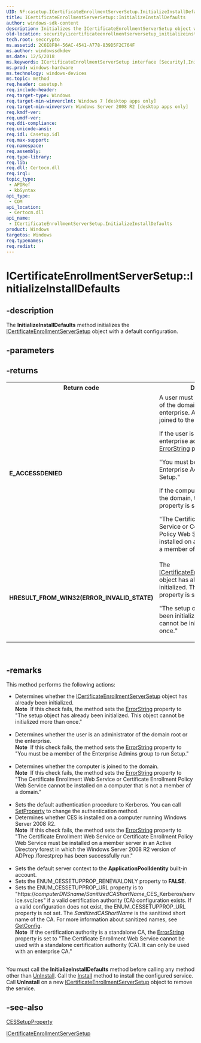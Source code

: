 ```yaml
---
UID: NF:casetup.ICertificateEnrollmentServerSetup.InitializeInstallDefaults
title: ICertificateEnrollmentServerSetup::InitializeInstallDefaults
author: windows-sdk-content
description: Initializes the ICertificateEnrollmentServerSetup object with a default configuration.
old-location: security\icertificateenrollmentserversetup_initializeinstalldefaults.htm
tech.root: seccrypto
ms.assetid: 2C6E8F84-56AC-4541-A778-839D5F2C764F
ms.author: windowssdkdev
ms.date: 12/5/2018
ms.keywords: ICertificateEnrollmentServerSetup interface [Security],InitializeInstallDefaults method, ICertificateEnrollmentServerSetup.InitializeInstallDefaults, ICertificateEnrollmentServerSetup::InitializeInstallDefaults, InitializeInstallDefaults, InitializeInstallDefaults method [Security], InitializeInstallDefaults method [Security],ICertificateEnrollmentServerSetup interface, casetup/ICertificateEnrollmentServerSetup::InitializeInstallDefaults, security.icertificateenrollmentserversetup_initializeinstalldefaults
ms.prod: windows-hardware
ms.technology: windows-devices
ms.topic: method
req.header: casetup.h
req.include-header: 
req.target-type: Windows
req.target-min-winverclnt: Windows 7 [desktop apps only]
req.target-min-winversvr: Windows Server 2008 R2 [desktop apps only]
req.kmdf-ver: 
req.umdf-ver: 
req.ddi-compliance: 
req.unicode-ansi: 
req.idl: Casetup.idl
req.max-support: 
req.namespace: 
req.assembly: 
req.type-library: 
req.lib: 
req.dll: Certocm.dll
req.irql: 
topic_type:
 - APIRef
 - kbSyntax
api_type:
 - COM
api_location:
 - Certocm.dll
api_name:
 - ICertificateEnrollmentServerSetup.InitializeInstallDefaults
product: Windows
targetos: Windows
req.typenames: 
req.redist: 
---
```


# ICertificateEnrollmentServerSetup::InitializeInstallDefaults


## -description


The <b>InitializeInstallDefaults</b> method initializes the <a href="https://msdn.microsoft.com/en-us/library/Ff808377(v=VS.85).aspx">ICertificateEnrollmentServerSetup</a> object with a default configuration.


## -parameters






## -returns



<table>
<tr>
<th>Return code</th>
<th>Description</th>
</tr>
<tr>
<td width="40%">
<dl>
<dt><b>E_ACCESSDENIED</b></dt>
</dl>
</td>
<td width="60%">
A user must be an administrator of the domain root or the enterprise. A computer must be joined to the domain.

If the user is not a domain root or enterprise administrator, the <a href="https://msdn.microsoft.com/en-us/library/Ff808378(v=VS.85).aspx">ErrorString</a> property is set to:

"You must be a member of the Enterprise Admins group to run Setup."

If the computer is not joined to the domain, the <a href="https://msdn.microsoft.com/en-us/library/Ff808378(v=VS.85).aspx">ErrorString</a> property is set to:

"The Certificate Enrollment Web Service or Certificate Enrollment Policy Web Service cannot be installed on a computer that is not a member of a domain."

</td>
</tr>
<tr>
<td width="40%">
<dl>
<dt><b>HRESULT_FROM_WIN32(ERROR_INVALID_STATE)</b></dt>
</dl>
</td>
<td width="60%">
The <a href="https://msdn.microsoft.com/en-us/library/Ff808377(v=VS.85).aspx">ICertificateEnrollmentServerSetup</a> object has already been initialized. The <a href="https://msdn.microsoft.com/en-us/library/Ff808378(v=VS.85).aspx">ErrorString</a> property is set to:

"The setup object has already been initialized. This object cannot be initialized more than once."

</td>
</tr>
</table>
 




## -remarks



This method performs the following actions:

<ul>
<li>
Determines whether the <a href="https://msdn.microsoft.com/en-us/library/Ff808377(v=VS.85).aspx">ICertificateEnrollmentServerSetup</a> object has already been initialized.


<div class="alert"><b>Note</b>  If this check fails, the method sets the <a href="https://msdn.microsoft.com/en-us/library/Ff808378(v=VS.85).aspx">ErrorString</a> property to "The setup object has already been initialized. This object cannot be initialized more than once."</div>
<div> </div>


</li>
<li>
Determines whether the user is an administrator of the domain root or the enterprise.


<div class="alert"><b>Note</b>  If this check fails, the method sets the <a href="https://msdn.microsoft.com/en-us/library/Ff808378(v=VS.85).aspx">ErrorString</a> property to "You must be a member of the Enterprise Admins group to run Setup."</div>
<div> </div>


</li>
<li>
Determines whether the computer is joined to the domain.


<div class="alert"><b>Note</b>  If this check fails, the method sets the <a href="https://msdn.microsoft.com/en-us/library/Ff808378(v=VS.85).aspx">ErrorString</a> property to "The Certificate Enrollment Web Service or Certificate Enrollment Policy Web Service cannot be installed on a computer that is not a member of a domain."</div>
<div> </div>


</li>
<li>Sets the default authentication procedure to Kerberos. You can call <a href="https://msdn.microsoft.com/en-us/library/Ff808383(v=VS.85).aspx">SetProperty</a> to change the authentication method. </li>
<li>
Determines whether  CES is installed on a computer running Windows Server 2008 R2.


<div class="alert"><b>Note</b>  If this check fails, the method sets the <a href="https://msdn.microsoft.com/en-us/library/Ff808378(v=VS.85).aspx">ErrorString</a> property to "The Certificate Enrollment Web Service or Certificate Enrollment Policy Web Service must be installed on a member server in an Active Directory forest in which the Windows Server 2008 R2 version of ADPrep /forestprep has been successfully run."</div>
<div> </div>


</li>
<li>Sets the default server context to the <b>ApplicationPoolIdentity</b> built-in account.</li>
<li>Sets the ENUM_CESSETUPPROP_RENEWALONLY property to <b>FALSE</b>.</li>
<li>
Sets the ENUM_CESSETUPPROP_URL property is to "https://<i>computerDNSname</i>/<i>SanitizedCAShortName</i>_CES_Kerberos/service.svc/ces" if a valid certification authority (CA) configuration exists. If a valid configuration does not exist, the ENUM_CESSETUPPROP_URL property is not set. The <i>SanitizedCAShortName</i> is the sanitized short name of the CA. For more information about sanitized names, see <a href="https://msdn.microsoft.com/en-us/library/Aa385028(v=VS.85).aspx">GetConfig</a>.


<div class="alert"><b>Note</b>  If the certification authority is a standalone CA, the <a href="https://msdn.microsoft.com/en-us/library/Ff808378(v=VS.85).aspx">ErrorString</a> property is set to "The Certificate Enrollment Web Service cannot be used with a standalone certification authority (CA). It can only be used with an enterprise CA."</div>
<div> </div>


</li>
</ul>
You must call the <b>InitializeInstallDefaults</b> method before calling any method other than <a href="https://msdn.microsoft.com/en-us/library/Ff808384(v=VS.85).aspx">UnInstall</a>. Call the <a href="https://msdn.microsoft.com/en-us/library/Ff808381(v=VS.85).aspx">Install</a> method to install the configured service. Call <b>UnInstall</b> on a new <a href="https://msdn.microsoft.com/en-us/library/Ff808377(v=VS.85).aspx">ICertificateEnrollmentServerSetup</a> object to remove the service.




## -see-also




<a href="https://msdn.microsoft.com/en-us/library/Ff808361(v=VS.85).aspx">CESSetupProperty</a>



<a href="https://msdn.microsoft.com/en-us/library/Ff808377(v=VS.85).aspx">ICertificateEnrollmentServerSetup</a>
 

 

